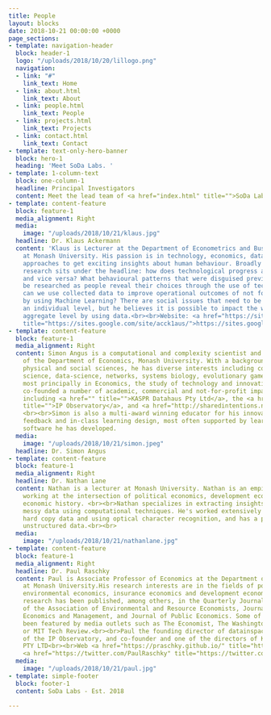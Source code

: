 ```yaml
---
title: People
layout: blocks
date: 2018-10-21 00:00:00 +0000
page_sections:
- template: navigation-header
  block: header-1
  logo: "/uploads/2018/10/20/lillogo.png"
  navigation:
  - link: "#"
    link_text: Home
  - link: about.html
    link_text: About
  - link: people.html
    link_text: People
  - link: projects.html
    link_text: Projects
  - link: contact.html
    link_text: Contact
- template: text-only-hero-banner
  block: hero-1
  heading: 'Meet SoDa Labs. '
- template: 1-column-text
  block: one-column-1
  headline: Principal Investigators
  content: Meet the lead team of <a href="index.html" title="">SoDa Labs</a>.
- template: content-feature
  block: feature-1
  media_alignment: Right
  media:
    image: "/uploads/2018/10/21/klaus.jpg"
  headline: Dr. Klaus Ackermann
  content: 'Klaus is Lecturer at the Department of Econometrics and Business Statistics
    at Monash University. His passion is in technology, economics, data and computational
    approaches to get exciting insights about human behaviour. Broadly speaking, his
    research sits under the headline: how does technological progress affect societies
    and vice versa? What behavioural patterns that were disguised previously can now
    be researched as people reveal their choices through the use of technology? How
    can we use collected data to improve operational outcomes of not for profit organizations
    by using Machine Learning? There are social issues that need to be addressed on
    an individual level, but he believes it is possible to impact the world on an
    aggregate level by using data.<br><br>Website: <a href="https://sites.google.com/site/acck1aus/"
    title="https://sites.google.com/site/acck1aus/">https://sites.google.com/site/acck1aus/</a>'
- template: content-feature
  block: feature-1
  media_alignment: Right
  content: Simon Angus is a computational and complexity scientist and Associate Professor
    of the Department of Economics, Monash University. With a background across the
    physical and social sciences, he has diverse interests including complex systems
    science, data-science, networks, systems biology, evolutionary game theory and
    most principally in Economics, the study of technology and innovation. Simon has
    co-founded a number of academic, commercial and not-for-profit impact outlets
    including <a href="" title="">KASPR Datahaus Pty Ltd</a>, the <a href="http://ip-observatory.org"
    title="">IP Observatory</a>, and <a href="http://sharedintentions.net]" title="">SharedIntentions.net</a>.
    <br><br>Simon is also a multi-award winning educator for his innovations in peer-assessment,
    feedback and in-class learning design, most often supported by learning analytics
    software he has developed.
  media:
    image: "/uploads/2018/10/21/simon.jpeg"
  headline: Dr. Simon Angus
- template: content-feature
  block: feature-1
  media_alignment: Right
  headline: Dr. Nathan Lane
  content: Nathan is a lecturer at Monash University. Nathan is an empirical economist
    working at the intersection of political economics, development economics, and
    economic history. <br><br>Nathan specializes in extracting insights from old and
    messy data using computational techniques. He's worked extensively digitizing
    hard copy data and using optical character recognition, and has a passion for
    unstructured data.<br><br>
  media:
    image: "/uploads/2018/10/21/nathanlane.jpg"
- template: content-feature
  block: feature-1
  media_alignment: Right
  headline: Dr. Paul Raschky
  content: Paul is Associate Professor of Economics at the Department of Economics
    at Monash University.His research interests are in the fields of political economy,
    environmental economics, insurance economics and development economics. <br><br>Paul's
    research has been published, among others, in the Quarterly Journal of Economics,Journal
    of the Association of Environmental and Resource Economists, Journal of Environmental
    Economics and Management, and Journal of Public Economics. Some of his work has
    been featured by media outlets such as The Economist, The Washington Post, Wired,
    or MIT Tech Review.<br><br>Paul the founding director of datainspace, co-founder
    of the IP Observatory, and co-founder and one of the directors of KASPR Datahaus
    PTY LTD<br><br>Web <a href="https://praschky.github.io/" title="https://praschky.github.io/">https://praschky.github.io/</a><br>Twitter
    <a href="https://twitter.com/PaulRaschky" title="https://twitter.com/PaulRaschky">https://twitter.com/PaulRaschky</a>
  media:
    image: "/uploads/2018/10/21/paul.jpg"
- template: simple-footer
  block: footer-1
  content: SoDa Labs - Est. 2018

---
```


